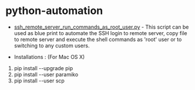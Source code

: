 # python-automation

* [ssh_remote_server_run_commands_as_root_user.py](https://github.com/murgod/python-automation/blob/master/ssh_remote_server_run_commands_as_root_user.py) - 
This script can be used as blue print to automate the SSH login to remote server, copy file to remote server and execute the shell commands as 'root' user or to switching to any custom users.
- Installations : (For Mac OS X) 
1. pip install --upgrade pip
2. pip install --user paramiko
3. pip install --user scp













